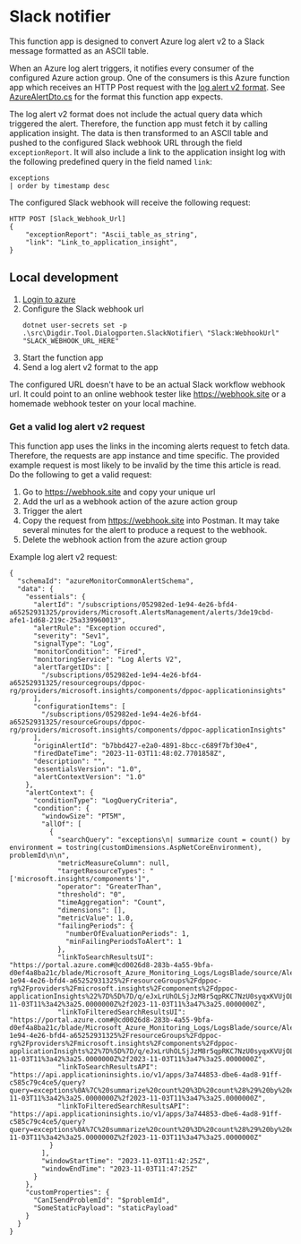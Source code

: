 # Slack notifier
This function app is designed to convert Azure log alert v2 to a Slack message formatted as an ASCII table. 

When an Azure log alert triggers, it notifies every consumer of the configured Azure action group.
One of the consumers is this Azure function app
which receives an HTTP Post request with the [log alert v2 format](https://learn.microsoft.com/en-us/azure/azure-monitor/alerts/alerts-common-schema#sample-log-alert-when-the-monitoringservice--log-alerts-v2).
See [AzureAlertDto.cs](./Features/AzureAlertToSlackForwarder/AzureAlertDto.cs) for the format this function app expects. 

The log alert v2 format does not include the actual query data which triggered the alert.
Therefore, the function app must fetch it by calling application insight.
The data is then transformed to an ASCII table and pushed to the configured Slack webhook URL through the field `exceptionReport`.
It will also include a link to the application insight log with the following predefined query in the field named `link`:
```KQL
exceptions
| order by timestamp desc
```

The configured Slack webhook will receive the following request:
```HTTP
HTTP POST [Slack_Webhook_Url]
{
    "exceptionReport": "Ascii_table_as_string",
    "link": "Link_to_application_insight",
}
```

## Local development
1. [Login to azure](https://learn.microsoft.com/en-us/dotnet/azure/sdk/authentication/?tabs=command-line#exploring-the-sequence-of-defaultazurecredential-authentication-methods)
2. Configure the Slack webhook url
    ```powerhell
    dotnet user-secrets set -p .\src\Digdir.Tool.Dialogporten.SlackNotifier\ "Slack:WebhookUrl" "SLACK_WEBHOOK_URL_HERE"
    ```
3. Start the function app
4. Send a log alert v2 format to the app

The configured URL doesn't have to be an actual Slack workflow webhook url. It could point to an online webhook tester like https://webhook.site or a homemade webhook tester on your local machine.

### Get a valid log alert v2 request
This function app uses the links in the incoming alerts request to fetch data.
Therefore, the requests are app instance and time specific.
The provided example request is most likely to be invalid by the time this article is read.
Do the following to get a valid request: 
1. Go to https://webhook.site and copy your unique url
2. Add the url as a webhook action of the azure action group 
3. Trigger the alert
4. Copy the request from https://webhook.site into Postman. It may take several minutes for the alert to produce a request to the webhook.
5. Delete the webhook action from the azure action group

Example log alert v2 request:
```jsonc
{
  "schemaId": "azureMonitorCommonAlertSchema",
  "data": {
    "essentials": {
      "alertId": "/subscriptions/052982ed-1e94-4e26-bfd4-a65252931325/providers/Microsoft.AlertsManagement/alerts/3de19cbd-afe1-1d68-219c-25a339960013",
      "alertRule": "Exception occured",
      "severity": "Sev1",
      "signalType": "Log",
      "monitorCondition": "Fired",
      "monitoringService": "Log Alerts V2",
      "alertTargetIDs": [
        "/subscriptions/052982ed-1e94-4e26-bfd4-a65252931325/resourcegroups/dppoc-rg/providers/microsoft.insights/components/dppoc-applicationinsights"
      ],
      "configurationItems": [
        "/subscriptions/052982ed-1e94-4e26-bfd4-a65252931325/resourceGroups/dppoc-rg/providers/microsoft.insights/components/dppoc-applicationInsights"
      ],
      "originAlertId": "b7bbd427-e2a0-4891-8bcc-c689f7bf30e4",
      "firedDateTime": "2023-11-03T11:48:02.7701858Z",
      "description": "",
      "essentialsVersion": "1.0",
      "alertContextVersion": "1.0"
    },
    "alertContext": {
      "conditionType": "LogQueryCriteria",
      "condition": {
        "windowSize": "PT5M",
        "allOf": [
          {
            "searchQuery": "exceptions\n| summarize count = count() by environment = tostring(customDimensions.AspNetCoreEnvironment), problemId\n\n",
            "metricMeasureColumn": null,
            "targetResourceTypes": "['microsoft.insights/components']",
            "operator": "GreaterThan",
            "threshold": "0",
            "timeAggregation": "Count",
            "dimensions": [],
            "metricValue": 1.0,
            "failingPeriods": {
              "numberOfEvaluationPeriods": 1,
              "minFailingPeriodsToAlert": 1
            },
            "linkToSearchResultsUI": "https://portal.azure.com#@cd0026d8-283b-4a55-9bfa-d0ef4a8ba21c/blade/Microsoft_Azure_Monitoring_Logs/LogsBlade/source/Alerts.EmailLinks/scope/%7B%22resources%22%3A%5B%7B%22resourceId%22%3A%22%2Fsubscriptions%2F052982ed-1e94-4e26-bfd4-a65252931325%2FresourceGroups%2Fdppoc-rg%2Fproviders%2Fmicrosoft.insights%2Fcomponents%2Fdppoc-applicationInsights%22%7D%5D%7D/q/eJxLrUhOLSjJzM8r5qpRKC7NzU0syqxKVUjOL80rUbCF0BqaCkmVCql5ZZlF%2BXm5qWCJkvzikqLMvHSN5NLikvxcl0ygeDHIGD3H4gK%2F1BLn%2FKJUV4QOTR2FgqL8pJzUXM8UAA%3D%3D/prettify/1/timespan/2023-11-03T11%3a42%3a25.0000000Z%2f2023-11-03T11%3a47%3a25.0000000Z",
            "linkToFilteredSearchResultsUI": "https://portal.azure.com#@cd0026d8-283b-4a55-9bfa-d0ef4a8ba21c/blade/Microsoft_Azure_Monitoring_Logs/LogsBlade/source/Alerts.EmailLinks/scope/%7B%22resources%22%3A%5B%7B%22resourceId%22%3A%22%2Fsubscriptions%2F052982ed-1e94-4e26-bfd4-a65252931325%2FresourceGroups%2Fdppoc-rg%2Fproviders%2Fmicrosoft.insights%2Fcomponents%2Fdppoc-applicationInsights%22%7D%5D%7D/q/eJxLrUhOLSjJzM8r5qpRKC7NzU0syqxKVUjOL80rUbCF0BqaCkmVCql5ZZlF%2BXm5qWCJkvzikqLMvHSN5NLikvxcl0ygeDHIGD3H4gK%2F1BLn%2FKJUV4QOTR2FgqL8pJzUXM8UAA%3D%3D/prettify/1/timespan/2023-11-03T11%3a42%3a25.0000000Z%2f2023-11-03T11%3a47%3a25.0000000Z",
            "linkToSearchResultsAPI": "https://api.applicationinsights.io/v1/apps/3a744853-dbe6-4ad8-91ff-c585c79c4ce5/query?query=exceptions%0A%7C%20summarize%20count%20%3D%20count%28%29%20by%20environment%20%3D%20tostring%28customDimensions.AspNetCoreEnvironment%29%2C%20problemId&timespan=2023-11-03T11%3a42%3a25.0000000Z%2f2023-11-03T11%3a47%3a25.0000000Z",
            "linkToFilteredSearchResultsAPI": "https://api.applicationinsights.io/v1/apps/3a744853-dbe6-4ad8-91ff-c585c79c4ce5/query?query=exceptions%0A%7C%20summarize%20count%20%3D%20count%28%29%20by%20environment%20%3D%20tostring%28customDimensions.AspNetCoreEnvironment%29%2C%20problemId&timespan=2023-11-03T11%3a42%3a25.0000000Z%2f2023-11-03T11%3a47%3a25.0000000Z"
          }
        ],
        "windowStartTime": "2023-11-03T11:42:25Z",
        "windowEndTime": "2023-11-03T11:47:25Z"
      }
    },
    "customProperties": {
      "CanISendProblemId": "$problemId",
      "SomeStaticPayload": "staticPayload"
    }
  }
}

```

